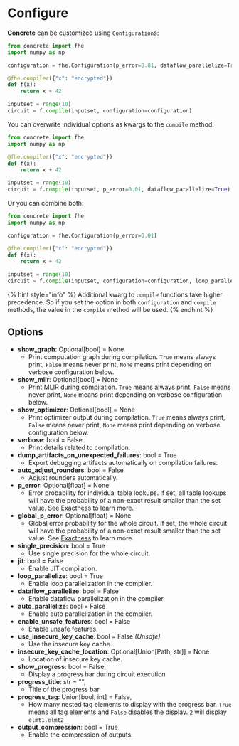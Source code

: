# Configure

**Concrete** can be customized using `Configuration`s:

```python
from concrete import fhe
import numpy as np

configuration = fhe.Configuration(p_error=0.01, dataflow_parallelize=True)

@fhe.compiler({"x": "encrypted"})
def f(x):
    return x + 42

inputset = range(10)
circuit = f.compile(inputset, configuration=configuration)
```

You can overwrite individual options as kwargs to the `compile` method:

```python
from concrete import fhe
import numpy as np

@fhe.compiler({"x": "encrypted"})
def f(x):
    return x + 42

inputset = range(10)
circuit = f.compile(inputset, p_error=0.01, dataflow_parallelize=True)
```

Or you can combine both:

```python
from concrete import fhe
import numpy as np

configuration = fhe.Configuration(p_error=0.01)

@fhe.compiler({"x": "encrypted"})
def f(x):
    return x + 42

inputset = range(10)
circuit = f.compile(inputset, configuration=configuration, loop_parallelize=True)
```

{% hint style="info" %}
Additional kwarg to `compile` functions take higher precedence. So if you set the option in both `configuration` and `compile` methods, the value in the `compile` method will be used.
{% endhint %}

## Options

* **show\_graph**: Optional\[bool] = None
  * Print computation graph during compilation. `True` means always print, `False` means never print, `None` means print depending on verbose configuration below.
* **show\_mlir**: Optional\[bool] = None
  * Print MLIR during compilation. `True` means always print, `False` means never print, `None` means print depending on verbose configuration below.
* **show\_optimizer**: Optional\[bool] = None
  * Print optimizer output during compilation. `True` means always print, `False` means never print, `None` means print depending on verbose configuration below.
* **verbose**: bool = False
  * Print details related to compilation.
* **dump\_artifacts\_on\_unexpected\_failures**: bool = True
  * Export debugging artifacts automatically on compilation failures.
* **auto\_adjust\_rounders**: bool = False
  * Adjust rounders automatically.
* **p\_error**: Optional\[float] = None
  * Error probability for individual table lookups. If set, all table lookups will have the probability of a non-exact result smaller than the set value. See [Exactness](../getting-started/exactness.md) to learn more.
* **global\_p\_error**: Optional\[float] = None
  * Global error probability for the whole circuit. If set, the whole circuit will have the probability of a non-exact result smaller than the set value. See [Exactness](../getting-started/exactness.md) to learn more.
* **single\_precision**: bool = True
  * Use single precision for the whole circuit.
* **jit**: bool = False
  * Enable JIT compilation.
* **loop\_parallelize**: bool = True
  * Enable loop parallelization in the compiler.
* **dataflow\_parallelize**: bool = False
  * Enable dataflow parallelization in the compiler.
* **auto\_parallelize**: bool = False
  * Enable auto parallelization in the compiler.
* **enable\_unsafe\_features**: bool = False
  * Enable unsafe features.
* **use\_insecure\_key\_cache**: bool = False _(Unsafe)_
  * Use the insecure key cache.
* **insecure\_key\_cache\_location**: Optional\[Union\[Path, str]] = None
  * Location of insecure key cache.
* **show\_progress**: bool = False,
  * Display a progress bar during circuit execution
* **progress\_title**: str = "",
  * Title of the progress bar
* **progress\_tag**: Union[bool, int] = False,
  * How many nested tag elements to display with the progress bar. `True` means all tag elements and `False` disables the display. `2` will display `elmt1.elmt2`
* **output\_compression**: bool = True
  * Enable the compression of outputs.
